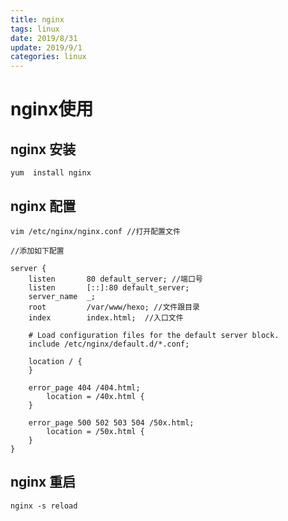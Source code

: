 ```yaml
---
title: nginx
tags: linux
date: 2019/8/31
update: 2019/9/1
categories: linux
---
```


# nginx使用

## nginx 安装

    yum  install nginx

## nginx 配置

    vim /etc/nginx/nginx.conf //打开配置文件

    //添加如下配置

    server {
        listen       80 default_server; //端口号
        listen       [::]:80 default_server;
        server_name  _;
        root         /var/www/hexo; //文件跟目录
        index        index.html;  //入口文件

        # Load configuration files for the default server block.
        include /etc/nginx/default.d/*.conf;

        location / {
        }

        error_page 404 /404.html;
            location = /40x.html {
        }

        error_page 500 502 503 504 /50x.html;
            location = /50x.html {
        }
    }


## nginx 重启

    nginx -s reload
